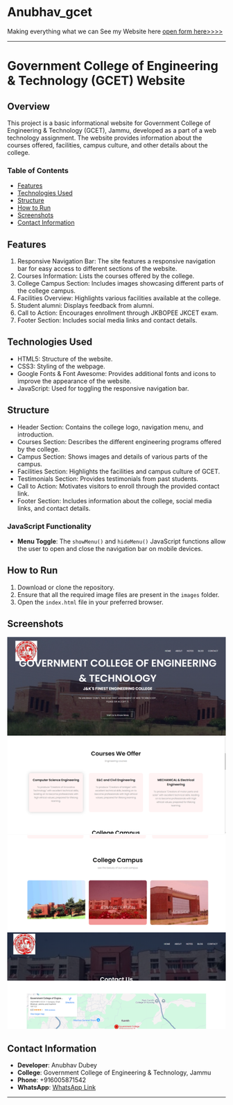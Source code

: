 # Anubhav_gcet
Making everything what we can
See my Website here [open form here>>>>]( https://experiencegcet.netlify.app
)

---

# Government College of Engineering & Technology (GCET) Website

## Overview

This project is a basic informational website for Government College of Engineering & Technology (GCET), Jammu, developed as a part of a web technology assignment. The website provides information about the courses offered, facilities, campus culture, and other details about the college. 

### Table of Contents

- [Features](#features)
- [Technologies Used](#technologies-used)
- [Structure](#structure)
- [How to Run](#how-to-run)
- [Screenshots](#screenshots)
- [Contact Information](#contact-information)

## Features

1. Responsive Navigation Bar: The site features a responsive navigation bar for easy access to different sections of the website.
2. Courses Information: Lists the courses offered by the college.
3. College Campus Section: Includes images showcasing different parts of the college campus.
4. Facilities Overview: Highlights various facilities available at the college.
5. Student alumni: Displays feedback from alumni.
6. Call to Action: Encourages enrollment through JKBOPEE JKCET exam.
7. Footer Section: Includes social media links and contact details.

## Technologies Used

- HTML5: Structure of the website.
- CSS3: Styling of the webpage.
- Google Fonts & Font Awesome: Provides additional fonts and icons to improve the appearance of the website.
- JavaScript: Used for toggling the responsive navigation bar.

## Structure

- Header Section: Contains the college logo, navigation menu, and introduction.
- Courses Section: Describes the different engineering programs offered by the college.
- Campus Section: Shows images and details of various parts of the campus.
- Facilities Section: Highlights the facilities and campus culture of GCET.
- Testimonials Section: Provides testimonials from past students.
- Call to Action: Motivates visitors to enroll through the provided contact link.
- Footer Section: Includes information about the college, social media links, and contact details.

### JavaScript Functionality

- **Menu Toggle**: The `showMenu()` and `hideMenu()` JavaScript functions allow the user to open and close the navigation bar on mobile devices.

## How to Run

1. Download or clone the repository.
2. Ensure that all the required image files are present in the `images` folder.
3. Open the `index.html` file in your preferred browser.

## Screenshots
![Screenshot 1](screenshots/1.png)
![Screenshot 2](screenshots/2.png)
![Screenshot 3](screenshots/3.png)
![Screenshot 4](screenshots/4.png)


## Contact Information

- **Developer**: Anubhav Dubey
- **College**: Government College of Engineering & Technology, Jammu
- **Phone**: +916005871542
- **WhatsApp**: [WhatsApp Link](https://chat.whatsapp.com/FnhzBpbdbBIJX1i3jmC88X)

---

